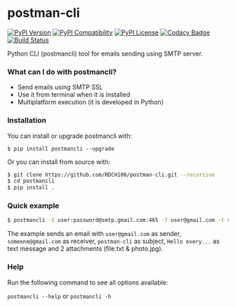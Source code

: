 # postman-cli

[![PyPI Version](https://img.shields.io/pypi/v/postmancli.svg)](https://pypi.python.org/pypi/postmancli)
[![PyPI Compatibility](https://img.shields.io/pypi/pyversions/postmancli.svg)](https://pypi.python.org/pypi/postmancli)
[![PyPI License](https://img.shields.io/pypi/l/postmancli.svg)](https://github.com/rdch106/postman-cli/blob/master/LICENSE)
[![Codacy Badge](https://api.codacy.com/project/badge/Grade/af5c773a2094424ba9b0867967478ee7)](https://www.codacy.com/manual/stt-systems/postman-cli?utm_source=github.com&amp;utm_medium=referral&amp;utm_content=stt-systems/postman-cli&amp;utm_campaign=Badge_Grade)
[![Build Status](https://travis-ci.org/stt-systems/postman-cli.svg?branch=master)](https://travis-ci.org/stt-systems/postman-cli)

Python CLI (postmancli) tool for emails sending using SMTP server.

### What can I do with postmancli?

* Send emails using SMTP SSL
* Use it from terminal when it is installed
* Multiplatform execution (it is developed in Python)


### Installation

You can install or upgrade postmancli with:

`$ pip install postmancli --upgrade`

Or you can install from source with:

```bash
$ git clone https://github.com/RDCH106/postman-cli.git --recursive
$ cd postmancli
$ pip install .
```


### Quick example

```bash
$ postmancli -S user:password@smtp.gmail.com:465 -f user@gmail.com -t someone@gmail.com -s postman-cli --text "Hello everyone!@nl@@tab@It seems that this works ..." -a "file.txt" "photo.jpg"
```

The example sends an email with `user@gmail.com` as sender, `someone@gmail.com` as receiver, `postman-cli` as subject, `Hello every...` as text message and 2 attachments (file.txt & photo.jpg).


### Help

Run the following command to see all options available:

`postmancli --help` or `postmancli -h`

